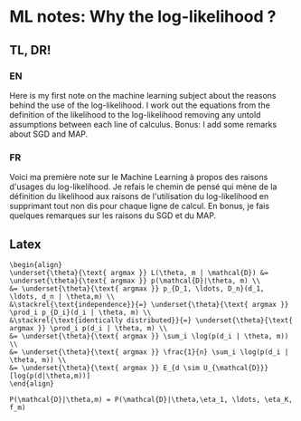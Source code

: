 # ML notes: Why the log-likelihood ?

## TL, DR!
### EN
Here is my first note on the machine learning subject about the reasons behind the use of the log-likelihood. I work out the equations from the definition of the likelihood to the log-likelihood removing any untold assumptions between each line of calculus.
Bonus: I add some remarks about SGD and MAP.

### FR
Voici ma première note sur le Machine Learning à propos des raisons d'usages du log-likelihood. Je refais le chemin de pensé qui mène de la définition du likelihood aux raisons de l'utilisation du log-likelihood en supprimant tout non dis pour chaque ligne de calcul.
En bonus, je fais quelques remarques sur les raisons du SGD et du MAP.


## Latex
```
\begin{align}
\underset{\theta}{\text{ argmax }} L(\theta, m | \mathcal{D}) &= \underset{\theta}{\text{ argmax }} p(\mathcal{D}|\theta, m) \\
&= \underset{\theta}{\text{ argmax }} p_{D_1, \ldots, D_n}(d_1, \ldots, d_n | \theta,m) \\ 
&\stackrel{\text{independence}}{=} \underset{\theta}{\text{ argmax }}  \prod_i p_{D_i}(d_i | \theta, m) \\
&\stackrel{\text{identically distributed}}{=} \underset{\theta}{\text{ argmax }} \prod_i p(d_i | \theta, m) \\
&= \underset{\theta}{\text{ argmax }} \sum_i \log(p(d_i | \theta, m)) \\
&= \underset{\theta}{\text{ argmax }} \frac{1}{n} \sum_i \log(p(d_i | \theta, m)) \\
&= \underset{\theta}{\text{ argmax }} E_{d \sim U_{\mathcal{D}}}[log(p(d|\theta,m))]
\end{align}
```

```
P(\mathcal{D}|\theta,m) = P(\mathcal{D}|\theta,\eta_1, \ldots, \eta_K, f_m)  
```